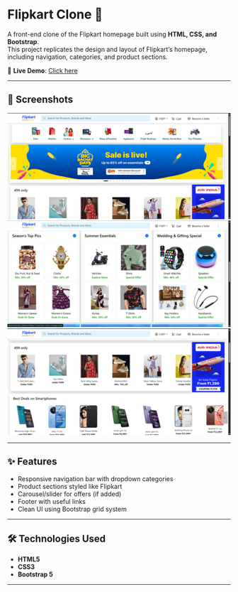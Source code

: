 # Flipkart Clone 🛒

A front-end clone of the Flipkart homepage built using **HTML, CSS, and Bootstrap**.  
This project replicates the design and layout of Flipkart’s homepage, including navigation, categories, and product sections.

🔗 **Live Demo**: [Click here](https://ranisahu1.github.io/Flipkart-Clone/)

---

## 📸 Screenshots

![](Screenshot-1.png)  
![](Screenshot-2.png)  
![](Screenshot-3.png)  


---

## ✨ Features
- Responsive navigation bar with dropdown categories  
- Product sections styled like Flipkart  
- Carousel/slider for offers (if added)  
- Footer with useful links  
- Clean UI using Bootstrap grid system  

---

## 🛠️ Technologies Used
- **HTML5**  
- **CSS3**  
- **Bootstrap 5**  

---





